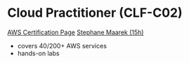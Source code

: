 # Cloud Practitioner (CLF-C02)
[AWS Certification Page](https://aws.amazon.com/certification/certified-cloud-practitioner/)
[Stephane Maarek (15h)](https://ibm-learning.udemy.com/course/aws-certified-cloud-practitioner-new/)


- covers 40/200+ AWS services
- hands-on labs



